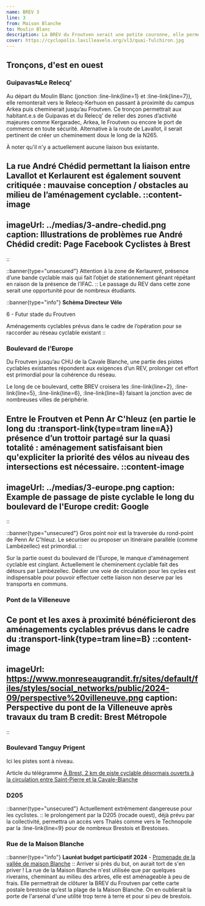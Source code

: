 ```yaml
---
name: BREV 3
line: 3
from: Maison Blanche
to: Moulin Blanc
description: La BREV du Froutven serait une petite couronne, elle permettrait de relier plusieurs tronçons déjà reliés selon les critères d’un REV. Desservant des sites d’activités majeurs comme Kergaradec, le CHU, Thales ou encore l’Arsenal. Elle permettrait des trajets courts mais transversaux, peu empruntés par les transports en commun.
cover: https://cyclopolis.lavilleavelo.org/vl3/quai-fulchiron.jpg
---
```


## Tronçons, d'est en ouest

### Guipavas⇆Le Relecq'
Au départ du Moulin Blanc (jonction :line-link{line=1} et :line-link{line=7}), elle remonterait vers le Relecq-Kerhuon en passant à proximité du campus Arkea puis cheminerait jusqu’au Froutven. Ce tronçon permettrait aux habitant.e.s de Guipavas et du Relecq' de relier des zones d’activité majeures comme Kergaradec, Arkea, le Froutven ou encore le port de commerce en toute sécurité.
Alternative à la route de Lavallot, il serait pertinent de créer un cheminement doux le long de la N265.

À noter qu'il n'y a actuellement aucune liaison bus existante.

La rue André Chédid permettant la liaison entre Lavallot et Kerlaurent est également souvent critiquée : mauvaise conception / obstacles au milieu de l’aménagement cyclable. 
::content-image
---
imageUrl: ../medias/3-andre-chedid.png
caption: Illustrations de problèmes rue André Chédid
credit: Page Facebook Cyclistes à Brest
---
::

::banner{type="unsecured"}
Attention à la zone de Kerlaurent, présence d’une bande cyclable mais qui fait l’objet de stationnement gênant répétant en raison de la présence de l’IFAC.
::
Le passage du REV dans cette zone serait une opportunité pour de nombreux étudiants.

::banner{type="info"}
**Schèma Directeur Vélo**

6 - Futur stade du Froutven


Aménagements cyclables prévus dans le cadre de l’opération pour se raccorder au réseau cyclable existant
::


### Boulevard de l'Europe
Du Froutven jusqu’au CHU de la Cavale Blanche, une partie des pistes cyclables existantes répondent aux exigences d’un REV, prolonger cet effort est primordial pour la cohérence du réseau.

Le long de ce boulevard, cette BREV croisera les :line-link{line=2}, :line-link{line=5}, :line-link{line=6}, :line-link{line=8} faisant la jonction avec de nombreuses villes de périphérie.

Entre le Froutven et Penn Ar C'hleuz (en partie le long du :transport-link{type=tram line=A}) présence d’un trottoir partagé sur la quasi totalité : aménagement satisfaisant bien qu'expliciter la priorité des vélos au niveau des intersections est nécessaire.
::content-image
---
imageUrl: ../medias/3-europe.png
caption: Example de passage de piste cyclable le long du boulevard de l'Europe
credit: Google
---
::

::banner{type="unsecured"}
Gros point noir est la traversée du rond-point de Penn Ar C'hleuz. Le sécuriser ou proposer un itinéraire parallèle (comme Lambézellec) est primordial.
::

Sur la partie ouest du boulevard de l'Europe, le manque d'aménagement cyclable est cinglant. Actuellement le cheminement cyclable fait des détours par Lambézellec. Dédier une voie de circulation pour les cycles est indispensable pour pouvoir effectuer cette liaison non deserve par les transports en communs.

### Pont de la Villeneuve

Ce pont et les axes à proximité bénéficieront des aménagements cyclables prévus dans le cadre du :transport-link{type=tram line=B} 
::content-image
---
imageUrl: https://www.monreseaugrandit.fr/sites/default/files/styles/social_networks/public/2024-09/perspective%20villeneuve.png
caption: Perspective du pont de la Villeneuve après travaux du tram B
credit: Brest Métropole
---
::

### Boulevard Tanguy Prigent
Ici les pistes sont à niveau.

Article du télégramme [À Brest, 2 km de piste cyclable désormais ouverts à la circulation entre Saint-Pierre et la Cavale-Blanche](https://www.letelegramme.fr/finistere/brest-29200/a-brest-2-km-de-piste-cyclable-desormais-ouverts-a-la-circulation-entre-saint-pierre-et-la-cavale-blanche-3776445.php)

### D205
::banner{type="unsecured"}
Actuellement extrêmement dangereuse pour les cyclistes.
::
le prolongement par la D205 (rocade ouest), déjà prévu par la collectivité, permettra un accès vers Thalès comme vers le Technopole par la :line-link{line=9} pour de nombreux Brestois et Brestoises.


### Rue de la Maison Blanche
::banner{type="info"}
**Lauréat budget participatif 2024** - [Promenade de la vallée de maison Blanche](https://jeparticipe.brest.fr/project/budget-participatif-saison-4/collect/proposez-vos-projets/proposals/promenade-de-la-vallee-de-maison-blanche)
::
Arriver si près du but, on aurait tort de s'en priver ! La rue de la Maison Blanche n'est utilisée que par quelques riverains, cheminant au milieu des arbres, elle est aménageable à peu de frais. Elle permettrait de clôturer la BREV du Froutven par cette carte postale brestoise qu’est la plage de la Maison Blanche.
On en oublierait la porte de l'arsenal d'une utilité trop terre à terre et pour si peu de brestois. 
